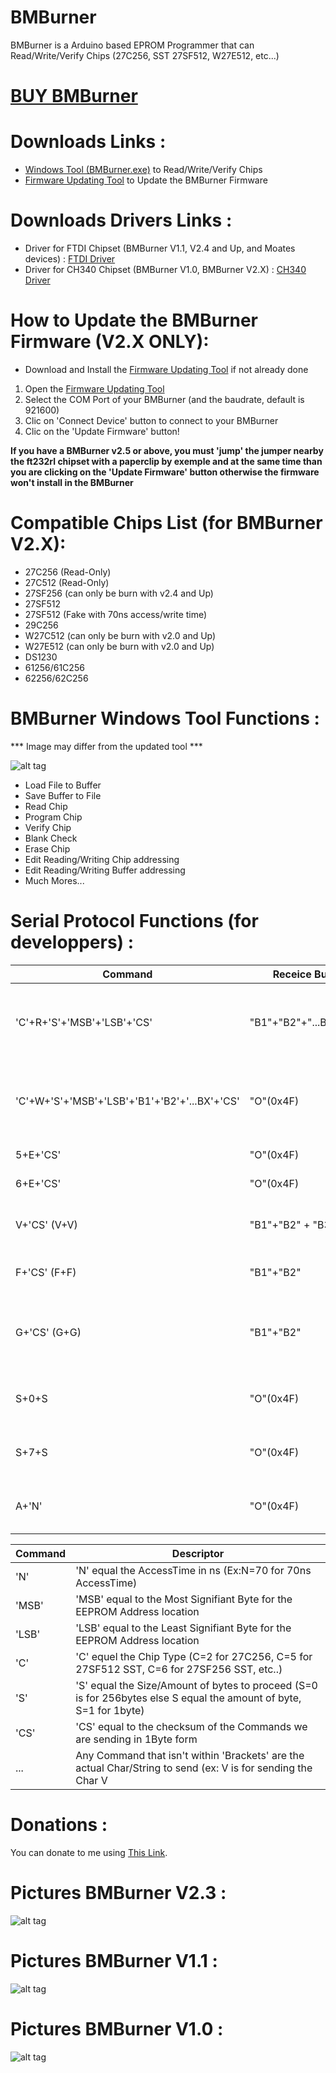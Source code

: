 # BMBurner
BMBurner is a Arduino based EPROM Programmer that can Read/Write/Verify Chips (27C256, SST 27SF512, W27E512, etc...)

# [BUY BMBurner][]

# Downloads Links :
- [Windows Tool (BMBurner.exe)][] to Read/Write/Verify Chips
- [Firmware Updating Tool][] to Update the BMBurner Firmware

# Downloads Drivers Links :
- Driver for FTDI Chipset (BMBurner V1.1, V2.4 and Up, and Moates devices) : [FTDI Driver][]
- Driver for CH340 Chipset (BMBurner V1.0, BMBurner V2.X) : [CH340 Driver][]

# How to Update the BMBurner Firmware (V2.X ONLY):
- Download and Install the [Firmware Updating Tool][] if not already done
1. Open the [Firmware Updating Tool][]
2. Select the COM Port of your BMBurner (and the baudrate, default is 921600)
3. Clic on 'Connect Device' button to connect to your BMBurner
4. Clic on the 'Update Firmware' button!

**If you have a BMBurner v2.5 or above, you must 'jump' the jumper nearby the ft232rl chipset with a paperclip by exemple and at the same time than you are clicking on the 'Update Firmware' button otherwise the firmware won't install in the BMBurner**

# Compatible Chips List (for BMBurner V2.X):
- 27C256 (Read-Only)
- 27C512 (Read-Only)
- 27SF256 (can only be burn with v2.4 and Up)
- 27SF512
- 27SF512 (Fake with 70ns access/write time)
- 29C256
- W27C512 (can only be burn with v2.0 and Up)
- W27E512 (can only be burn with v2.0 and Up)
- DS1230
- 61256/61C256
- 62256/62C256

# BMBurner Windows Tool Functions :

*** Image may differ from the updated tool ***

![alt tag](https://github.com/bouletmarc/BMBurner/blob/master/Wiring/Arduino_Windows_GUI.png)

- Load File to Buffer
- Save Buffer to File
- Read Chip
- Program Chip
- Verify Chip
- Blank Check
- Erase Chip
- Edit Reading/Writing Chip addressing
- Edit Reading/Writing Buffer addressing
- Much Mores...

# Serial Protocol Functions (for developpers) :

| Command | Receice Buffer | Description
| --- | --- | --- |
| 'C'+R+'S'+'MSB'+'LSB'+'CS'| "B1"+"B2"+"...BX"+"CS" | Reads 'S' bytes(S=Size, S=0 for 256bytes) from the EEPROM at address 'MSB'+'LSB' (C=Chip, C=2 for 27C256, C=5 for 27SF512 SST) |
| 'C'+W+'S'+'MSB'+'LSB'+'B1'+'B2'+'...BX'+'CS'|"O"(0x4F) | Writes 'S' bytes(S=Size, S=0 for 256bytes) from the EEPROM at address 'MSB'+'LSB' (C=Chip, C=2 for 27C256, C=5 for 27SF512 SST) |
| 5+E+'CS' | "O"(0x4F) | Erase all the data on Chip Type 5 (SST) |
| 6+E+'CS' | "O"(0x4F) | Erase all the data on Chip Type 6 (SST 256) |
| V+'CS' (V+V) | "B1"+"B2" + "B3" | Prints the version bytes of the BMBurner PCB Board for Moates Compatibility(Ex:V5.1.0) |
| F+'CS' (F+F) | "B1"+"B2" | Prints the firmware bytes of the BMBurner PCB Board(Ex:V2.0) |
| G+'CS' (G+G) | "B1"+"B2" | Prints the BMBurner Starting baudrate (Ex:'B1=1,baud 921.6k', 'B1=2,baud 9600', 'B1=3,baud 115200') |
| S+0+S | "O"(0x4F) | Switch the internal baudrate on the BMBurner to 921600 for Moates Compatibility |
| S+7+S | "O"(0x4F) | Switch the internal baudrate on the BMBurner to 115600 for Moates Compatibility |
| A+'N' | "O"(0x4F) | Change the chip AccessTime to 'N'ns (Ex:N=70 for 70ns AccessTime) |

| Command | Descriptor
| --- | --- |
| 'N' | 'N' equal the AccessTime in ns (Ex:N=70 for 70ns AccessTime) |
| 'MSB' | 'MSB' equal to the Most Signifiant Byte for the EEPROM Address location |
| 'LSB' | 'LSB' equal to the Least Signifiant Byte for the EEPROM Address location |
| 'C' | 'C' equel the Chip Type (C=2 for 27C256, C=5 for 27SF512 SST, C=6 for 27SF256 SST, etc..) |
| 'S' | 'S' equal the Size/Amount of bytes to proceed (S=0 is for 256bytes else S equal the amount of byte, S=1 for 1byte) |
| 'CS' | 'CS' equal to the checksum of the Commands we are sending in 1Byte form |
| ... | Any Command that isn't within 'Brackets' are the actual Char/String to send (ex: V is for sending the Char V |

# Donations :

You can donate to me using [This Link][].

# Pictures BMBurner V2.3 :

![alt tag](https://raw.githubusercontent.com/bouletmarc/BMBurner/master/Wiring/BMBurner_V2.3_Top.jpg)

# Pictures BMBurner V1.1 :

![alt tag](https://raw.githubusercontent.com/bouletmarc/BMBurner/master/Wiring/BMBurner%20V1.1_LOTS.JPG)

# Pictures BMBurner V1.0 :

![alt tag](https://raw.githubusercontent.com/bouletmarc/BMBurner/master/Wiring/BMBurner%20V1.0_LOTS.JPG)

[This Link]: <https://www.paypal.me/bouletmarc>
[Project Files]: <https://github.com/bouletmarc/BMBurner/archive/master.zip>
[Windows Tool (BMBurner.exe)]: <https://github.com/bouletmarc/BMBurner/raw/master/BMBurner.exe>
[Arduino Software]: <https://www.arduino.cc/en/main/software>
[CH340 Driver]: <https://sparks.gogo.co.nz/assets/_site_/downloads/CH34x_Install_Windows_v3_4.zip>
[FTDI Driver]: <http://www.ftdichip.com/Drivers/CDM/CDM21228_Setup.zip>
[MiniCore]: <https://github.com/MCUdude/MiniCore>
[BUY BMBurner]: <https://bmdevs.fwscheckout.com/>
[Firmware Updating Tool]:<https://github.com/bouletmarc/BMDevsFirmwareUpdater>

